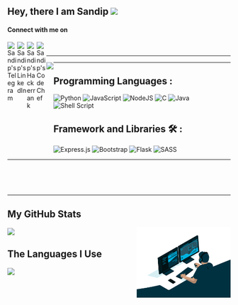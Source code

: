 ## Hey, there I am Sandip <img src="https://media.giphy.com/media/hvRJCLFzcasrR4ia7z/giphy.gif" width="25px">

#### Connect with me on

<a href="https://t.me/SpectralCone">
  <img align="left" alt="Sandip's Telegram" width="22px" src="https://cdn.jsdelivr.net/npm/simple-icons@v3/icons/telegram.svg" />
</a>

<a href="https://www.linkedin.com/in/sandip-swain-1a0615168/">
  <img align="left" alt="Sandip's LinkedIn" width="22px" src="https://cdn.jsdelivr.net/npm/simple-icons@v3/icons/linkedin.svg" />
</a>

<a href="https://www.hackerrank.com/SpectralCone">
  <img align="left" alt="Sandip's Hackerrank" width="22px" src="https://cdn.jsdelivr.net/npm/simple-icons@v3/icons/hackerrank.svg" />
</a>

<a href="https://www.codechef.com/users/spectralcone">
  <img align="left" alt="Sandip's CodeChef" width="22px" src="https://cdn.jsdelivr.net/npm/simple-icons@v3/icons/codechef.svg" />
</a>

<br>

<hr>
<img src="https://media.giphy.com/media/l0HlNaQ6gWfllcjDO/giphy.gif"  height="200px" align="left">
<hr>

## Programming Languages :
<img alt="Python" src="https://img.shields.io/badge/python-%2314354C.svg?style=for-the-badge&logo=python&logoColor=white"/>
<img alt="JavaScript" src="https://img.shields.io/badge/javascript-%23323330.svg?style=for-the-badge&logo=javascript&logoColor=%23F7DF1E"/>
<img alt="NodeJS" src="https://img.shields.io/badge/node.js-%2343853D.svg?style=for-the-badge&logo=node-dot-js&logoColor=white"/>
<img alt="C" src="https://img.shields.io/badge/c-%2300599C.svg?style=for-the-badge&logo=c&logoColor=white"/>
<img alt="Java" src="https://img.shields.io/badge/java-%23ED8B00.svg?style=for-the-badge&logo=java&logoColor=white"/>
<img alt="Shell Script" src="https://img.shields.io/badge/shell_script-%23121011.svg?style=for-the-badge&logo=gnu-bash&logoColor=white"/>


## Framework and Libraries 🛠 :
<img alt="Express.js" src="https://img.shields.io/badge/express.js-%23404d59.svg?style=for-the-badge&logo=express&logoColor=%2361DAFB"/>
<img alt="Bootstrap" src="https://img.shields.io/badge/bootstrap-%23563D7C.svg?style=for-the-badge&logo=bootstrap&logoColor=white"/>
<img alt="Flask" src="https://img.shields.io/badge/flask-%23000.svg?style=for-the-badge&logo=flask&logoColor=white"/>
<img alt="SASS" src="https://img.shields.io/badge/SASS-hotpink.svg?style=for-the-badge&logo=SASS&logoColor=white"/>

<br>
<hr>
<br/>
<br/>
<br/>
<hr>

## My GitHub Stats

<img src="code.gif" align="right" height="40%" width="42%">

<img src="https://github-readme-stats.vercel.app/api?username=sandipswain&&show_icons=true&title_color=FF7F50&icon_color=ffa500&text_color=bdff7a&bg_color=151454" align="center" width="52%">


## The Languages I Use

<img src="https://github-readme-stats.anuraghazra1.vercel.app/api/top-langs/?username=sandipswain&layout=compact&theme=chartreuse-light" align="center">

<!--
**sandipswain/sandipswain** is a ✨ _special_ ✨ repository because its `README.md` (this file) appears on your GitHub profile.
